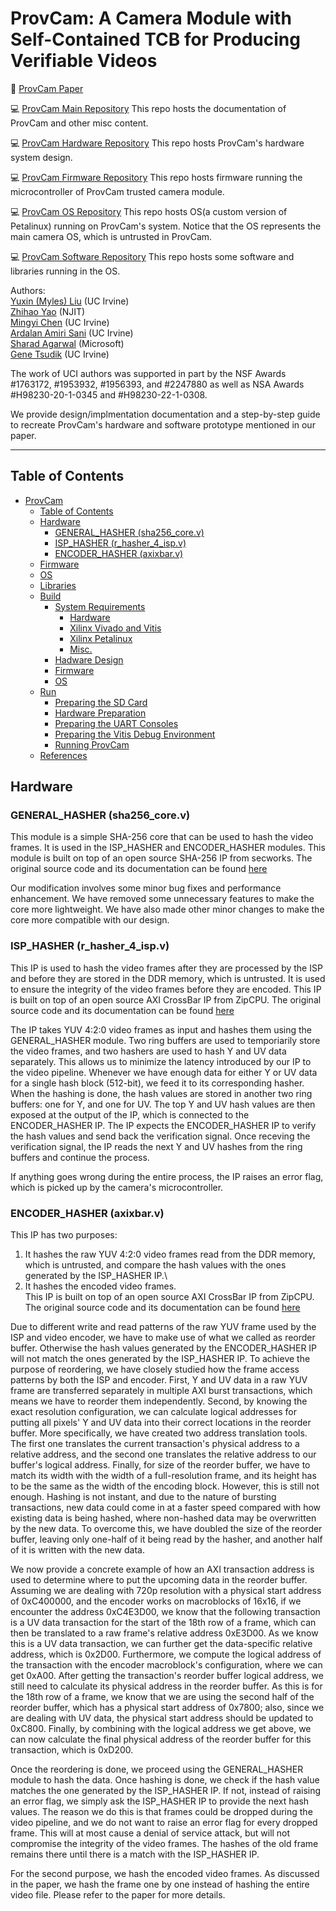 # ProvCam: A Camera Module with Self-Contained TCB for Producing Verifiable Videos

:paperclip: [ProvCam Paper](https://doi.org/10.1145/3636534.3649383) 

:computer: [ProvCam Main Repository](https://github.com/trusslab/provcam)
This repo hosts the documentation of ProvCam and other misc content. 

:computer: [ProvCam Hardware Repository](https://github.com/trusslab/provcam_hw)
This repo hosts ProvCam's hardware system design.

:computer: [ProvCam Firmware Repository](https://github.com/trusslab/provcam_ctrl)
This repo hosts firmware running the microcontroller of ProvCam trusted camera module.

:computer: [ProvCam OS Repository](https://github.com/trusslab/provcam_linux)
This repo hosts OS(a custom version of Petalinux) running on ProvCam's system. 
Notice that the OS represents the main camera OS, which is untrusted in ProvCam. 

:computer: [ProvCam Software Repository](https://github.com/trusslab/provcam_libs/tree/main)
This repo hosts some software and libraries running in the OS.

Authors: \
[Yuxin (Myles) Liu](https://lab.donkeyandperi.net/~yuxinliu/) (UC Irvine)\
[Zhihao Yao](https://web.njit.edu/~zy8/) (NJIT)\
[Mingyi Chen](https://imcmy.me/) (UC Irvine)\
[Ardalan Amiri Sani](https://ics.uci.edu/~ardalan/) (UC Irvine)\
[Sharad Agarwal](https://sharadagarwal.net/) (Microsoft)\
[Gene Tsudik](https://ics.uci.edu/~gts/) (UC Irvine)

The work of UCI authors was supported in part by the NSF Awards #1763172, #1953932, #1956393, and #2247880 as well as NSA Awards #H98230-20-1-0345 and #H98230-22-1-0308.

We provide design/implmentation documentation and a step-by-step guide to recreate ProvCam's hardware and software prototype mentioned in our paper. 

---

## Table of Contents

- [ProvCam](https://github.com/trusslab/provcam/tree/main?tab=readme-ov-file#provcam-a-camera-module-with-self-contained-tcb-for-producing-verifiable-videos)
    - [Table of Contents](https://github.com/trusslab/provcam/tree/main?tab=readme-ov-file#table-of-contents)
    - [Hardware](https://github.com/trusslab/provcam_hw/tree/main/sources?tab=readme-ov-file#hardware)
        - [GENERAL_HASHER (sha256_core.v)](https://github.com/trusslab/provcam_hw/tree/main/sources?tab=readme-ov-file#general_hasher-sha256_corev)
        - [ISP_HASHER (r_hasher_4_isp.v)](https://github.com/trusslab/provcam_hw/tree/main/sources?tab=readme-ov-file#isp_hasher-r_hasher_4_ispv)
        - [ENCODER_HASHER (axixbar.v)](https://github.com/trusslab/provcam_hw/tree/main/sources?tab=readme-ov-file#encoder_hasher-axixbarv)
    - [Firmware](https://github.com/trusslab/provcam_ctrl/tree/main?tab=readme-ov-file#firmware)
    - [OS](https://github.com/trusslab/provcam_linux/tree/main?tab=readme-ov-file#os)
    - [Libraries](https://github.com/trusslab/provcam_libs/tree/main?tab=readme-ov-file#libraries)
    - [Build](https://github.com/trusslab/provcam/tree/main?tab=readme-ov-file#build)
        - [System Requirements](https://github.com/trusslab/provcam/tree/main?tab=readme-ov-file#system-requirements)
            - [Hardware](https://github.com/trusslab/provcam/tree/main?tab=readme-ov-file#hardware)
            - [Xilinx Vivado and Vitis](https://github.com/trusslab/provcam/tree/main?tab=readme-ov-file#xilinx-vivado-and-vitis)
            - [Xilinx Petalinux](https://github.com/trusslab/provcam/tree/main?tab=readme-ov-file#xilinx-petalinux)
            - [Misc.](https://github.com/trusslab/provcam/tree/main?tab=readme-ov-file#misc)
        - [Hadware Design](https://github.com/trusslab/provcam/tree/main?tab=readme-ov-file#hadware-design)
        - [Firmware](https://github.com/trusslab/provcam/tree/main?tab=readme-ov-file#firmware)
        - [OS](https://github.com/trusslab/provcam/tree/main?tab=readme-ov-file#os)
    - [Run](https://github.com/trusslab/provcam/tree/main?tab=readme-ov-file#run)
        - [Preparing the SD Card](https://github.com/trusslab/provcam/tree/main?tab=readme-ov-file#preparing-the-sd-card)
        - [Hardware Preparation](https://github.com/trusslab/provcam/tree/main?tab=readme-ov-file#hardware-preparation)
        - [Preparing the UART Consoles](https://github.com/trusslab/provcam/tree/main?tab=readme-ov-file#preparing-the-uart-consoles)
        - [Preparing the Vitis Debug Environment](https://github.com/trusslab/provcam/tree/main?tab=readme-ov-file#preparing-the-vitis-debug-environment)
        - [Running ProvCam](https://github.com/trusslab/provcam/tree/main?tab=readme-ov-file#running-provcam)
    - [References](https://github.com/trusslab/provcam/tree/main?tab=readme-ov-file#references)

## Hardware

### GENERAL_HASHER (sha256_core.v)
This module is a simple SHA-256 core that can be used to hash the video frames. It is used in the ISP_HASHER and ENCODER_HASHER modules.
This module is built on top of an open source SHA-256 IP from secworks. The original source code and its documentation can be found [here](https://github.com/secworks/sha256)

Our modification involves some minor bug fixes and performance enhancement. 
We have removed some unnecessary features to make the core more lightweight.
We have also made other minor changes to make the core more compatible with our design.

### ISP_HASHER (r_hasher_4_isp.v)
This IP is used to hash the video frames after they are processed by the ISP and before they are stored in the DDR memory, which is untrusted. 
It is used to ensure the integrity of the video frames before they are encoded.
This IP is built on top of an open source AXI CrossBar IP from ZipCPU. The original source code and its documentation can be found [here](https://github.com/ZipCPU/wb2axip/tree/master/rtl)

The IP takes YUV 4:2:0 video frames as input and hashes them using the GENERAL_HASHER module. 
Two ring buffers are used to temporiarily store the video frames, and two hashers are used to hash Y and UV data separately. 
This allows us to minimize the latency introduced by our IP to the video pipeline. 
Whenever we have enough data for either Y or UV data for a single hash block (512-bit), we feed it to its corresponding hasher. 
When the hashing is done, the hash values are stored in another two ring buffers: one for Y, and one for UV. 
The top Y and UV hash values are then exposed at the output of the IP, which is connected to the ENCODER_HASHER IP. 
The IP expects the ENCODER_HASHER IP to verify the hash values and send back the verification signal. 
Once receving the verification signal, the IP reads the next Y and UV hashes from the ring buffers and continue the process.

If anything goes wrong during the entire process, the IP raises an error flag, which is picked up by the camera's microcontroller.

### ENCODER_HASHER (axixbar.v)
This IP has two purposes:
1. It hashes the raw YUV 4:2:0 video frames read from the DDR memory, which is untrusted, and compare the hash values with the ones generated by the ISP_HASHER IP.\
2. It hashes the encoded video frames.\
This IP is built on top of an open source AXI CrossBar IP from ZipCPU. The original source code and its documentation can be found [here](https://github.com/ZipCPU/wb2axip/tree/master/rtl)

Due to different write and read patterns of the raw YUV frame used by the ISP and video encoder, we have to make use of what we called as reorder buffer. Otherwise the hash values generated by the ENCODER_HASHER IP will not match the ones generated by the ISP_HASHER IP. 
To achieve the purpose of reordering, we have closely studied how the frame access patterns by both the ISP and encoder. 
First, Y and UV data in a raw YUV frame are transferred separately in multiple AXI burst transactions, which means we have to reorder them independently. 
Second, by knowing the exact resolution configuration, we can calculate logical addresses for putting all pixels' Y and UV data into their correct locations in the reorder buffer. 
More specifically, we have created two address translation tools. 
The first one translates the current transaction's physical address to a relative address, 
and the second one translates the relative address to our buffer's logical address. 
Finally, for size of the reorder buffer, we have to match its width with the width of a full-resolution frame, 
and its height has to be the same as the width of the encoding block. 
However, this is still not enough. 
Hashing is not instant, and due to the nature of bursting transactions, new data could come in at a faster speed compared with how existing data is being hashed, 
where non-hashed data may be overwritten by the new data. 
To overcome this, we have doubled the size of the reorder buffer, leaving only one-half of it being read by the hasher, 
and another half of it is written with the new data.

We now provide a concrete example of how an AXI transaction address is used to determine where to put the upcoming data in the reorder buffer. 
Assuming we are dealing with 720p resolution with a physical start address of 0xC400000, and the encoder works on macroblocks of 16x16, 
if we encounter the address 0xC4E3D00, we know that the following transaction is a UV data transaction for the start of the 18th row of a frame, 
which can then be translated to a raw frame's relative address 0xE3D00. 
As we know this is a UV data transaction, we can further get the data-specific relative address, which is 0x2D00. 
Furthermore, we compute the logical address of the transaction with the encoder macroblock's configuration, where we can get 0xA00.
After getting the transaction's reorder buffer logical address, we still need to calculate its physical address in the reorder buffer. 
As this is for the 18th row of a frame, we know that we are using the second half of the reorder buffer, 
which has a physical start address of 0x7800; 
also, since we are dealing with UV data, the physical start address should be updated to 0xC800. 
Finally, by combining with the logical address we get above, 
we can now calculate the final physical address of the reorder buffer for this transaction, which is 0xD200. 

Once the reordering is done, we proceed using the GENERAL_HASHER module to hash the data. 
Once hashing is done, we check if the hash value matches the one generated by the ISP_HASHER IP.
If not, instead of raising an error flag, we simply ask the ISP_HASHER IP to provide the next hash values. 
The reason we do this is that frames could be dropped during the video pipeline, and we do not want to raise an error flag for every dropped frame. 
This will at most cause a denial of service attack, but will not compromise the integrity of the video frames. 
The hashes of the old frame remains there until there is a match with the ISP_HASHER IP. 

For the second purpose, we hash the encoded video frames. 
As discussed in the paper, we hash the frame one by one instead of hashing the entire video file. 
Please refer to the paper for more details.
